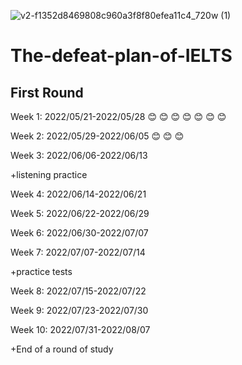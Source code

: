 ![v2-f1352d8469808c960a3f8f80efea11c4_720w (1)](https://user-images.githubusercontent.com/64878572/169634111-3b85c3dd-2aad-4a3d-ab51-b1be73fe7936.jpg)

# The-defeat-plan-of-IELTS
## First Round
Week 1: 2022/05/21-2022/05/28 :blush: :blush: :blush: :blush: :blush: :blush: :blush:

Week 2: 2022/05/29-2022/06/05 :blush: :blush: :blush:

Week 3: 2022/06/06-2022/06/13

+listening practice

Week 4: 2022/06/14-2022/06/21

Week 5: 2022/06/22-2022/06/29

Week 6: 2022/06/30-2022/07/07

Week 7: 2022/07/07-2022/07/14

+practice tests

Week 8: 2022/07/15-2022/07/22

Week 9: 2022/07/23-2022/07/30

Week 10: 2022/07/31-2022/08/07

+End of a round of study
